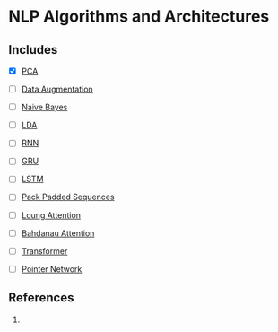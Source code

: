 # NLP Algorithms and Architectures


## Includes

- [x] [PCA](https://github.com/arunism/NLP-Fundamentals/blob/master/03-Algorithms/01-PCA.ipynb)
- [ ] [Data Augmentation](https://github.com/arunism/NLP-Fundamentals/blob/master/03-Algorithms/02-Data-Augmentation.ipynb)
- [ ] [Naive Bayes](https://github.com/arunism/NLP-Fundamentals/blob/master/03-Algorithms/03-Naive-Bayes.ipynb)
- [ ] [LDA](https://github.com/arunism/NLP-Fundamentals/blob/master/03-Algorithms/04-LDA.ipynb)
- [ ] [RNN](https://github.com/arunism/NLP-Fundamentals/blob/master/03-Algorithms/05-RNN.ipynb)
- [ ] [GRU](https://github.com/arunism/NLP-Fundamentals/blob/master/03-Algorithms/06-GRU.ipynb)
- [ ] [LSTM](https://github.com/arunism/NLP-Fundamentals/blob/master/03-Algorithms/07-LSTM.ipynb)
- [ ] [Pack Padded Sequences](https://github.com/arunism/NLP-Fundamentals/blob/master/03-Algorithms/08-Pack-Padded-Sequences.ipynb)
- [ ] [Loung Attention](https://github.com/arunism/NLP-Fundamentals/blob/master/03-Algorithms/09-Loung-Attention.ipynb)
- [ ] [Bahdanau Attention](https://github.com/arunism/NLP-Fundamentals/blob/master/03-Algorithms/10-Bahdanau-Attention.ipynb)
- [ ] [Transformer](https://github.com/arunism/NLP-Fundamentals/blob/master/03-Algorithms/11-Transformer.ipynb)
- [ ] [Pointer Network](https://github.com/arunism/NLP-Fundamentals/blob/master/03-Algorithms/12-Pointer-Network.ipynb)


## References

1. 
